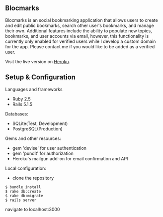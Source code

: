 ## Blocmarks
Blocmarks is an social bookmarking application that allows users to create and edit public bookmarks, search other user's bookmarks, and manage their own. Additional features include the ability to populate new topics, bookmarks, and user accounts via email, however, this functionality is currently only enabled for verified users while I develop a custom domain for the app. Please contact me if you would like to be added as a verified user.  

Visit the live version on [Heroku](https://fierce-peak-50187.herokuapp.com/).

## Setup & Configuration
Languages and frameworks
- Ruby 2.5
- Rails 5.1.5

Databases:
- SQLite(Test, Development)
- PostgreSQL(Production)

Gems and other resources:
- gem 'devise' for user authentication
- gem 'pundit' for authorization
- Heroku's mailgun add-on for email confirmation and API

Local configuration:
- clone the repository

```
$ bundle install
$ rake db:create
$ rake db:migrate
$ rails server
```
navigate to localhost:3000
